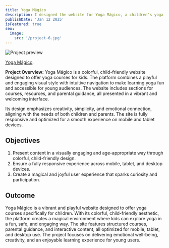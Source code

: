 ```yaml
---
title: Yoga Mágico
description: I designed the website for Yoga Mágico, a children's yoga platform. I used WordPress to create a creative visual experience with pastel colors and a playful style focused on kids. I organized the content in a clear and attractive way to make navigation easy for both parents and students.
publishDate: 'Jan 12 2025'
isFeatured: true
seo:
  image:
    src: '/project-6.jpg'
---
```


![Project preview](/project-6.jpg)

[Yoga Mágico](https://yogamagico.com/).

**Project Overview:**
Yoga Mágico is a colorful, child-friendly website designed to offer yoga courses for kids. The platform combines a playful and engaging visual style with intuitive navigation to make learning yoga fun and accessible for young audiences. The website includes sections for courses, resources, and parental guidance, all presented in a vibrant and welcoming interface.

Its design emphasizes creativity, simplicity, and emotional connection, aligning with the needs of both children and parents. The site is fully responsive and optimized for a smooth experience on mobile and tablet devices.

## Objectives

1. Present content in a visually engaging and age-appropriate way through colorful, child-friendly design.
2. Ensure a fully responsive experience across mobile, tablet, and desktop devices.
3. Create a magical and joyful user experience that sparks curiosity and participation.


## Outcome

Yoga Mágico is a vibrant and playful website designed to offer yoga courses specifically for children. With its colorful, child-friendly aesthetic, the platform creates a magical environment where kids can explore yoga in a fun, safe, and engaging way. The site features structured courses, parental guidance, and interactive content, all optimized for mobile, tablet, and desktop use. The project focuses on delivering emotional well-being, creativity, and an enjoyable learning experience for young users.
